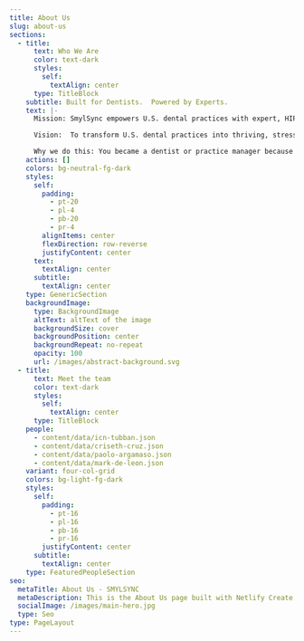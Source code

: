 ```yaml
---
title: About Us
slug: about-us
sections:
  - title:
      text: Who We Are
      color: text-dark
      styles:
        self:
          textAlign: center
      type: TitleBlock
    subtitle: Built for Dentists.  Powered by Experts.
    text: |-
      Mission: SmylSync empowers U.S. dental practices with expert, HIPAA-compliant virtual assistant services, driven by the heartfelt dedication of Filipino VAs. We eliminate administrative chaos—scheduling, claims, credentialing, and patient follow-ups—so dentists can focus on patient care, cut costs, and grow with confidence.

      Vision:  To transform U.S. dental practices into thriving, stress-free havens of care, where our Filipino VAs' warmth and AI-driven precision create a future of seamless operations, empowered dentists, and brighter smiles for every patient.

      Why we do this: You became a dentist or practice manager because nothing beats seeing a patient's face light up with a confident smile—it's the fire that got you here. But let's be real: the endless admin grind, from denied claims to scheduling nightmares, sucks the joy right out, turning your passion into a daily slog. At SmylSync, our heart-driven purpose is simple—to hand that mess over to our warm, dedicated Filipino VAs and intelligent AI, so you reclaim your spark, build a practice that hums with ease, and keep creating those life-changing smiles. We're in this to make dentistry feel alive again, one stress-free day at a time.
    actions: []
    colors: bg-neutral-fg-dark
    styles:
      self:
        padding:
          - pt-20
          - pl-4
          - pb-20
          - pr-4
        alignItems: center
        flexDirection: row-reverse
        justifyContent: center
      text:
        textAlign: center
      subtitle:
        textAlign: center
    type: GenericSection
    backgroundImage:
      type: BackgroundImage
      altText: altText of the image
      backgroundSize: cover
      backgroundPosition: center
      backgroundRepeat: no-repeat
      opacity: 100
      url: /images/abstract-background.svg
  - title:
      text: Meet the team
      color: text-dark
      styles:
        self:
          textAlign: center
      type: TitleBlock
    people:
      - content/data/icn-tubban.json
      - content/data/criseth-cruz.json
      - content/data/paolo-argamaso.json
      - content/data/mark-de-leon.json
    variant: four-col-grid
    colors: bg-light-fg-dark
    styles:
      self:
        padding:
          - pt-16
          - pl-16
          - pb-16
          - pr-16
        justifyContent: center
      subtitle:
        textAlign: center
    type: FeaturedPeopleSection
seo:
  metaTitle: About Us - SMYLSYNC
  metaDescription: This is the About Us page built with Netlify Create.
  socialImage: /images/main-hero.jpg
  type: Seo
type: PageLayout
---
```

